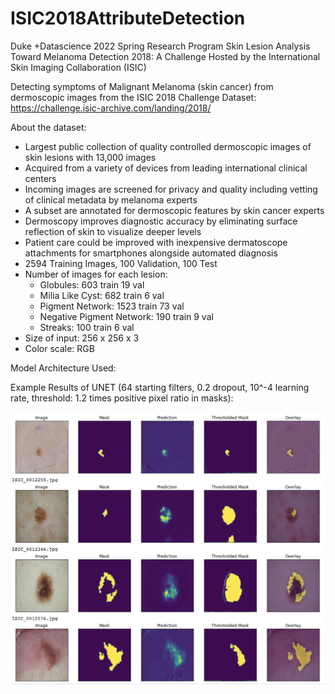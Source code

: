 # ISIC2018AttributeDetection
Duke +Datascience 2022 Spring Research Program
Skin Lesion Analysis Toward Melanoma Detection 2018: A Challenge Hosted by the International Skin Imaging Collaboration (ISIC)

Detecting symptoms of Malignant Melanoma (skin cancer) from dermoscopic images from the ISIC 2018 Challenge Dataset:
https://challenge.isic-archive.com/landing/2018/

About the dataset:
- Largest public collection of quality controlled dermoscopic images of skin lesions with 13,000 images
- Acquired from a variety of devices from leading international clinical centers
- Incoming images are screened for privacy and quality including vetting of clinical metadata by melanoma experts
- A subset are annotated for dermoscopic features by skin cancer experts
- Dermoscopy improves diagnostic accuracy by eliminating surface reflection of skin to visualize deeper levels
- Patient care could be improved with inexpensive dermatoscope attachments for smartphones alongside automated diagnosis 
- 2594 Training Images, 100 Validation, 100 Test
- Number of images for each lesion:
  - Globules: 603 train 19 val
  - Milia Like Cyst: 682 train 6 val
  - Pigment Network: 1523 train 73 val
  - Negative Pigment Network: 190 train 9 val
  - Streaks: 100 train 6 val
- Size of input: 256 x 256 x 3
- Color scale: RGB

Model Architecture Used:


Example Results of UNET (64 starting filters, 0.2 dropout, 10^-4 learning rate, threshold: 1.2 times positive pixel ratio in masks):

![Pigment Network](https://github.com/haoyuwu03/ISIC2018AttributeDetection/blob/main/Pigment_Network_Detection_Results.png)

